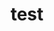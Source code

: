 ---
layout: blog
title: test
category: blog
lat: 47.66894
lng: -122.3834
altitude: 18.44
image: https://s3-us-west-2.amazonaws.com/worldcup14/2014-06-24 17:52:48 PDT.jpg
---